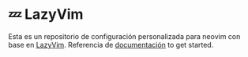 # 💤 LazyVim

Esta es un repositorio de configuración personalizada para neovim con base en [LazyVim](https://github.com/LazyVim/LazyVim).
Referencia de [documentación](https://lazyvim.github.io/installation) to get started.

